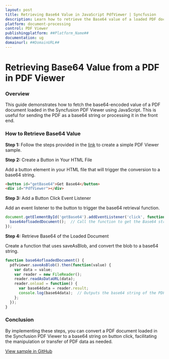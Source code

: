 ```yaml
---
layout: post
title: Retrieving Base64 Value in JavaScript PdfViewer | Syncfusion
description: Learn how to retrieve the Base64 value of a loaded PDF document in the Syncfusion ##Platform_Name## Pdfviewer control of Syncfusion Essential JS 2 and more.
platform: document-processing
control: PDF Viewer
publishingplatform: ##Platform_Name##
documentation: ug
domainurl: ##DomainURL##
---
```


# Retrieving Base64 Value from a PDF in PDF Viewer

### Overview

This guide demonstrates how to fetch the base64-encoded value of a PDF document loaded in the Syncfusion PDF Viewer using JavaScript. This is useful for sending the PDF as a base64 string or processing it in the front end.

### How to Retrieve Base64 Value

**Step 1:** Follow the steps provided in the [link](https://help.syncfusion.com/document-processing/pdf/pdf-viewer/javascript-es6/getting-started/) to create a simple PDF Viewer sample.


**Step 2:** Create a Button in Your HTML File

Add a button element in your HTML file that will trigger the conversion to a base64 string.

```html
<button id="getBase64">Get Base64</button>
<div id="PdfViewer"></div>
```

**Step 3:** Add a Button Click Event Listener

Add an event listener to the button to trigger the base64 retrieval function.

```js
document.getElementById('getBase64').addEventListener('click', function() {
  base64ofloadedDocument();  // Call the function to get the Base64 string
});
```

**Step 4:** Retrieve Base64 of the Loaded Document

Create a function that uses saveAsBlob, and convert the blob to a base64 string.

```js
function base64ofloadedDocument() {
  pdfviewer.saveAsBlob().then(function(value) {
    var data = value;
    var reader = new FileReader();
    reader.readAsDataURL(data);
    reader.onload = function() {
      var base64data = reader.result;
      console.log(base64data);  // Outputs the base64 string of the PDF
    };
  });
}
```
### Conclusion

By implementing these steps, you can convert a PDF document loaded in the Syncfusion PDF Viewer to a base64 string on button click, facilitating the manipulation or transfer of PDF data as needed.

[View sample in GitHub](https://github.com/SyncfusionExamples/javascript-pdf-viewer-examples/tree/master/How%20to)